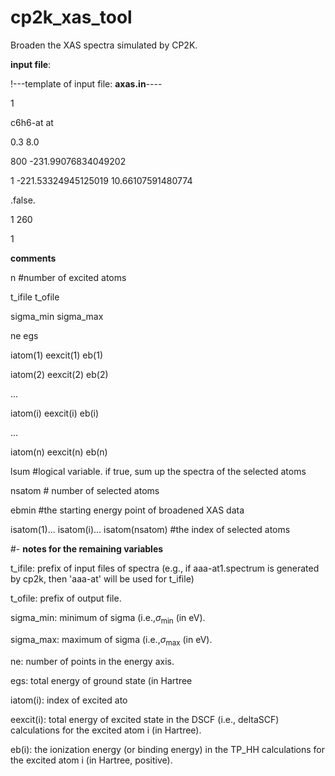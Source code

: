 # cp2k_xas_tool

Broaden the XAS spectra simulated by CP2K.

**input file**: 

!---template of input file: **axas.in**----

1

c6h6-at    at

0.3   8.0

800  -231.99076834049202

1     -221.53324945125019   10.66107591480774

.false.

1  260

1   

**comments** 

n        #number of excited atoms

t_ifile    t_ofile  

sigma_min     sigma_max

ne    egs  

iatom(1)   eexcit(1)   eb(1)

iatom(2)   eexcit(2)   eb(2)

... 

iatom(i)   eexcit(i)   eb(i)

...

iatom(n)   eexcit(n)   eb(n)

lsum         #logical variable. if true, sum up the spectra of the selected atoms

nsatom       # number of selected atoms

ebmin         #the starting energy point of broadened XAS data

isatom(1)... isatom(i)... isatom(nsatom)   #the index of selected atoms

#- **notes for the remaining variables**

t_ifile: prefix of input files of spectra (e.g., if aaa-at1.spectrum is generated by cp2k, then 'aaa-at' will be used for t_ifile)
          
t_ofile: prefix of output file. 

sigma_min: minimum of sigma (i.e.,$\sigma_\mathrm{min}$ (in eV).

sigma_max: maximum of sigma (i.e.,$\sigma_\mathrm{max}$ (in eV). 

ne: number of points in the energy axis. 

egs: total energy of ground state (in Hartree 

iatom(i): index of excited ato

eexcit(i): total energy of excited state in the DSCF (i.e., deltaSCF) calculations for the excited atom i  (in Hartree).

eb(i): the ionization energy (or binding energy) in the TP_HH  calculations for the excited atom i (in Hartree, positive).


